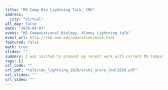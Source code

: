 ```yaml
---
title: "MS Comp Bio Lightning Talk, CMU"
address:
  city: "Virtual"
all_day: false
date: "2020-04-07"
event: "MS Computational Biology, Alumni Lightning talk"
event_url: http://cbd.cmu.edu/education/mscb.html
featured: false
math: true
slides: ""
summary: I was invited to present my recent work with current MS Computational Biology students as an alumna. 
tags: []
url_code: ""
url_pdf: "talk/cmu_lightning_2020/arshi_arora_cmul2020.pdf"
url_slides: ""
url_video: ""
---
```


